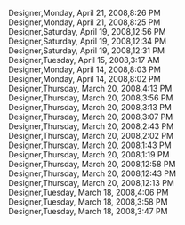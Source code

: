 ﻿Designer,Monday, April 21, 2008,8:26 PM  Designer,Monday, April 21, 2008,8:25 PM  Designer,Saturday, April 19, 2008,12:56 PM  Designer,Saturday, April 19, 2008,12:34 PM  Designer,Saturday, April 19, 2008,12:31 PM  Designer,Tuesday, April 15, 2008,3:17 AM  Designer,Monday, April 14, 2008,8:03 PM  Designer,Monday, April 14, 2008,8:02 PM  Designer,Thursday, March 20, 2008,4:13 PM  Designer,Thursday, March 20, 2008,3:56 PM  Designer,Thursday, March 20, 2008,3:13 PM  Designer,Thursday, March 20, 2008,3:07 PM  Designer,Thursday, March 20, 2008,2:43 PM  Designer,Thursday, March 20, 2008,2:02 PM  Designer,Thursday, March 20, 2008,1:43 PM  Designer,Thursday, March 20, 2008,1:19 PM  Designer,Thursday, March 20, 2008,12:58 PM  Designer,Thursday, March 20, 2008,12:43 PM  Designer,Thursday, March 20, 2008,12:13 PM  Designer,Tuesday, March 18, 2008,4:06 PM  Designer,Tuesday, March 18, 2008,3:58 PM  Designer,Tuesday, March 18, 2008,3:47 PM